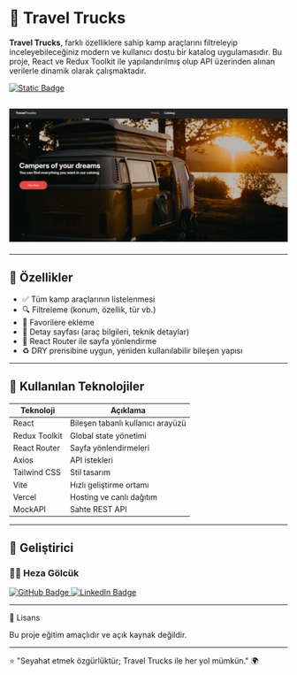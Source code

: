 # 🚐 Travel Trucks

**Travel Trucks**, farklı özelliklere sahip kamp araçlarını filtreleyip inceleyebileceğiniz modern ve kullanıcı dostu bir katalog uygulamasıdır. Bu proje, React ve Redux Toolkit ile yapılandırılmış olup API üzerinden alınan verilerle dinamik olarak çalışmaktadır.

[![Static Badge](https://img.shields.io/badge/visit-Money%20Guard-%23E44848?style=for-the-badge)](https://travel-trucks-sigma-umber.vercel.app/)

## ![alt](/public/img/TravelTruck%20Readme.png)

---

## 📌 Özellikler

- ✅ Tüm kamp araçlarının listelenmesi
- 🔍 Filtreleme (konum, özellik, tür vb.)
- 🧡 Favorilere ekleme
- 📄 Detay sayfası (araç bilgileri, teknik detaylar)
- 🧭 React Router ile sayfa yönlendirme
- ♻️ DRY prensibine uygun, yeniden kullanılabilir bileşen yapısı

---

## 🧩 Kullanılan Teknolojiler

| Teknoloji     | Açıklama                          |
| ------------- | --------------------------------- |
| React         | Bileşen tabanlı kullanıcı arayüzü |
| Redux Toolkit | Global state yönetimi             |
| React Router  | Sayfa yönlendirmeleri             |
| Axios         | API istekleri                     |
| Tailwind CSS  | Stil tasarım                      |
| Vite          | Hızlı geliştirme ortamı           |
| Vercel        | Hosting ve canlı dağıtım          |
| MockAPI       | Sahte REST API                    |

---

## 👤 Geliştirici

### 👩‍💻 Heza Gölcük

<p align="left">
  <a href="https://github.com/Hezaarfenn" target="_blank">
    <img src="https://img.shields.io/badge/GitHub-100000?style=for-the-badge&logo=github&logoColor=white" alt="GitHub Badge"/>
  </a>
  <a href="https://www.linkedin.com/in/heza-g%C3%B6lc%C3%BCk-8a2279312/" target="_blank">
    <img src="https://img.shields.io/badge/LinkedIn-0077B5?style=for-the-badge&logo=linkedin&logoColor=white" alt="LinkedIn Badge"/>
  </a>
</p>


---

📝 Lisans

Bu proje eğitim amaçlıdır ve açık kaynak değildir.

---

⭐️ "Seyahat etmek özgürlüktür; Travel Trucks ile her yol mümkün." 🌍

